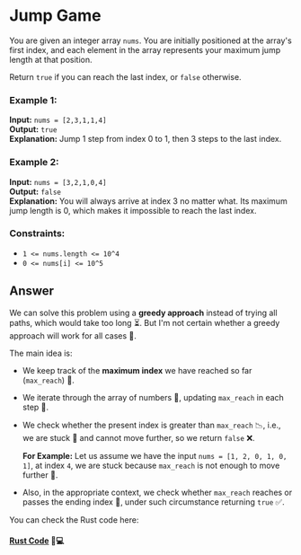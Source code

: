 # Jump Game

You are given an integer array `nums`. You are initially positioned at the array's first index, and each element in the array represents your maximum jump length at that position.

Return `true` if you can reach the last index, or `false` otherwise.

### Example 1:
**Input:** `nums = [2,3,1,1,4]`  
**Output:** `true`  
**Explanation:** Jump 1 step from index 0 to 1, then 3 steps to the last index.

### Example 2:
**Input:** `nums = [3,2,1,0,4]`  
**Output:** `false`  
**Explanation:** You will always arrive at index 3 no matter what. Its maximum jump length is 0, which makes it impossible to reach the last index.

### Constraints:
- `1 <= nums.length <= 10^4`
- `0 <= nums[i] <= 10^5`



## Answer

We can solve this problem using a **greedy approach** instead of trying all paths, which would take too long ⏳. But I'm not certain whether a greedy approach will work for all cases 🤔.

The main idea is:

- We keep track of the **maximum index** we have reached so far (`max_reach`) 📍.
- We iterate through the array of numbers 🔢, updating `max_reach` in each step 🔄.
- We check whether the present index is greater than `max_reach` 📉, i.e., we are stuck 🚫 and cannot move further, so we return `false` ❌.

  **For Example:** Let us assume we have the input `nums = [1, 2, 0, 1, 0, 1]`, at index `4`, we are stuck because `max_reach` is not enough to move further 🚧.

- Also, in the appropriate context, we check whether `max_reach` reaches or passes the ending index 🎯, under such circumstance returning `true` ✅.

You can check the Rust code here:  
#### [Rust Code](./src/lib.rs) 📄💻
